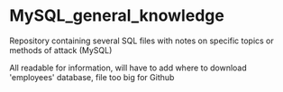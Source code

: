 # MySQL_general_knowledge

Repository containing several SQL files with notes on specific topics or methods of attack (MySQL)

All readable for information, will have to add where to download 'employees' database, file too big for Github

